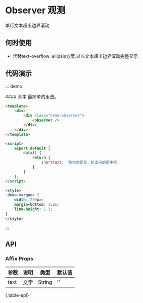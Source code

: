 # Observer 观测

单行文本超出边界滚动

## 何时使用
- 代替text-overflow: ellipsis方案,过长文本超出边界滚动完整显示

## 代码演示

::: demo
<summary>
  #### 基本
  最简单的用法。
</summary>

```html
<template>
    <div>
        <div class="demo-observer">
            <observer />
        </div>
    </div>
</template>

<script>
    export default {
        data() {
            return {
                shortText: '我吃的是草，挤出来的是牛奶'
            }
        }   
    };
</script>

<style>
.demo-marquee {
    width: 200px;
    margin-bottom: 15px;
    line-height: 1.3;
}
</style>
```
:::

## API

### Affix Props 
| 参数        | 说明           | 类型               | 默认值       |
|------------|----------------|-------------------|-------------|
| text | 文字 | String | '' |
{.table-api} 
